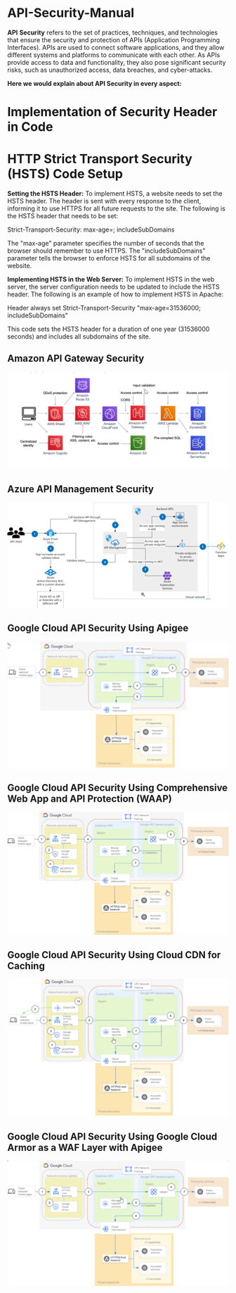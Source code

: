 # API-Security-Manual

**API** **Security** refers to the set of practices, techniques, and technologies that ensure the security and protection of APIs (Application Programming Interfaces). APIs are used to connect software applications, and they allow different systems and platforms to communicate with each other. As APIs provide access to data and functionality, they also pose significant security risks, such as unauthorized access, data breaches, and cyber-attacks.

**Here we would explain about API Security in every aspect:**

# Implementation of Security Header in Code

# HTTP Strict Transport Security (HSTS) Code Setup

**Setting the HSTS Header:**
To implement HSTS, a website needs to set the HSTS header. The header is sent with every response to the client, informing it to use HTTPS for all future requests to the site. The following is the HSTS header that needs to be set:

Strict-Transport-Security: max-age=<expire-time>; includeSubDomains

The "max-age" parameter specifies the number of seconds that the browser should remember to use HTTPS. The "includeSubDomains" parameter tells the browser to enforce HSTS for all subdomains of the website.

**Implementing HSTS in the Web Server:**
To implement HSTS in the web server, the server configuration needs to be updated to include the HSTS header. The following is an example of how to implement HSTS in Apache:

Header always set Strict-Transport-Security "max-age=31536000; includeSubDomains"

This code sets the HSTS header for a duration of one year (31536000 seconds) and includes all subdomains of the site.


## Amazon API Gateway Security

![App Screenshot](https://github.com/goyalvartul/code/blob/main/Security%20Overview%20of%20Amazon%20API%20Gateway.png)

## Azure API Management Security

![App Screenshot](https://github.com/goyalvartul/code/blob/main/Security%20Overview%20of%20Azure%20API-Management.png)

## Google Cloud API Security Using Apigee

![App Screenshot](https://github.com/goyalvartul/code/blob/main/Security%20Overview%20of%20Google%20Cloud%20API%20Using%20Apigee.png)

## Google Cloud API Security Using Comprehensive Web App and API Protection (WAAP)

![App Screenshot](https://github.com/goyalvartul/code/blob/main/Security%20Overview%20of%20Google%20Cloud%20API%20Implement%20Comprehensive%20Web%20App%20and%20API%20Protection%20(WAAP).png)

## Google Cloud API Security Using Cloud CDN for Caching

![App Screenshot](https://github.com/goyalvartul/code/blob/main/Security%20Overview%20of%20Google%20Cloud%20API%20Using%20Cloud%20CDN%20for%20caching.png)

## Google Cloud API Security Using Google Cloud Armor as a WAF Layer with Apigee

![App Screenshot](https://github.com/goyalvartul/code/blob/main/Security%20Overview%20of%20Google%20Cloud%20API%20Using%20Google%20Cloud%20Armor%20as%20a%20WAF%20layer%20along%20with%20Apigee.png)

